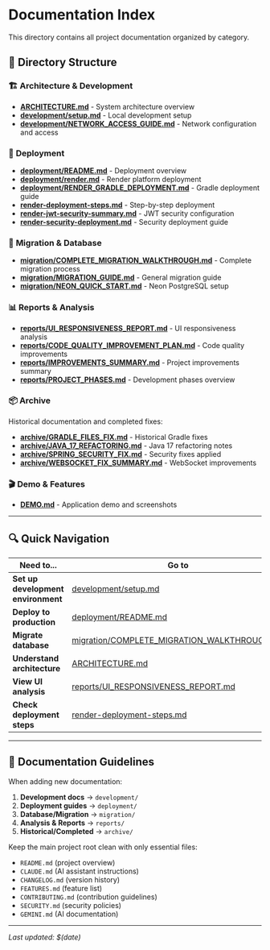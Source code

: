 # Documentation Index

This directory contains all project documentation organized by category.

## 📁 Directory Structure

### 🏗️ **Architecture & Development**
- [**ARCHITECTURE.md**](ARCHITECTURE.md) - System architecture overview
- [**development/setup.md**](development/setup.md) - Local development setup
- [**development/NETWORK_ACCESS_GUIDE.md**](development/NETWORK_ACCESS_GUIDE.md) - Network configuration and access

### 🚀 **Deployment**
- [**deployment/README.md**](deployment/README.md) - Deployment overview
- [**deployment/render.md**](deployment/render.md) - Render platform deployment
- [**deployment/RENDER_GRADLE_DEPLOYMENT.md**](deployment/RENDER_GRADLE_DEPLOYMENT.md) - Gradle deployment guide
- [**render-deployment-steps.md**](render-deployment-steps.md) - Step-by-step deployment
- [**render-jwt-security-summary.md**](render-jwt-security-summary.md) - JWT security configuration
- [**render-security-deployment.md**](render-security-deployment.md) - Security deployment guide

### 🔄 **Migration & Database**
- [**migration/COMPLETE_MIGRATION_WALKTHROUGH.md**](migration/COMPLETE_MIGRATION_WALKTHROUGH.md) - Complete migration process
- [**migration/MIGRATION_GUIDE.md**](migration/MIGRATION_GUIDE.md) - General migration guide
- [**migration/NEON_QUICK_START.md**](migration/NEON_QUICK_START.md) - Neon PostgreSQL setup

### 📊 **Reports & Analysis**
- [**reports/UI_RESPONSIVENESS_REPORT.md**](reports/UI_RESPONSIVENESS_REPORT.md) - UI responsiveness analysis
- [**reports/CODE_QUALITY_IMPROVEMENT_PLAN.md**](reports/CODE_QUALITY_IMPROVEMENT_PLAN.md) - Code quality improvements
- [**reports/IMPROVEMENTS_SUMMARY.md**](reports/IMPROVEMENTS_SUMMARY.md) - Project improvements summary
- [**reports/PROJECT_PHASES.md**](reports/PROJECT_PHASES.md) - Development phases overview

### 📦 **Archive**
Historical documentation and completed fixes:
- [**archive/GRADLE_FILES_FIX.md**](archive/GRADLE_FILES_FIX.md) - Historical Gradle fixes
- [**archive/JAVA_17_REFACTORING.md**](archive/JAVA_17_REFACTORING.md) - Java 17 refactoring notes
- [**archive/SPRING_SECURITY_FIX.md**](archive/SPRING_SECURITY_FIX.md) - Security fixes applied
- [**archive/WEBSOCKET_FIX_SUMMARY.md**](archive/WEBSOCKET_FIX_SUMMARY.md) - WebSocket improvements

### 🎬 **Demo & Features**
- [**DEMO.md**](DEMO.md) - Application demo and screenshots

---

## 🔍 Quick Navigation

| Need to... | Go to |
|------------|-------|
| **Set up development environment** | [development/setup.md](development/setup.md) |
| **Deploy to production** | [deployment/README.md](deployment/README.md) |
| **Migrate database** | [migration/COMPLETE_MIGRATION_WALKTHROUGH.md](migration/COMPLETE_MIGRATION_WALKTHROUGH.md) |
| **Understand architecture** | [ARCHITECTURE.md](ARCHITECTURE.md) |
| **View UI analysis** | [reports/UI_RESPONSIVENESS_REPORT.md](reports/UI_RESPONSIVENESS_REPORT.md) |
| **Check deployment steps** | [render-deployment-steps.md](render-deployment-steps.md) |

---

## 📝 Documentation Guidelines

When adding new documentation:

1. **Development docs** → `development/`
2. **Deployment guides** → `deployment/` 
3. **Database/Migration** → `migration/`
4. **Analysis & Reports** → `reports/`
5. **Historical/Completed** → `archive/`

Keep the main project root clean with only essential files:
- `README.md` (project overview)
- `CLAUDE.md` (AI assistant instructions)
- `CHANGELOG.md` (version history)
- `FEATURES.md` (feature list)
- `CONTRIBUTING.md` (contribution guidelines)
- `SECURITY.md` (security policies)
- `GEMINI.md` (AI documentation)

---

*Last updated: $(date)*